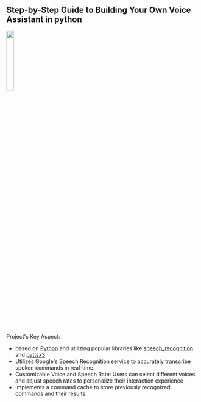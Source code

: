 ## Step-by-Step Guide to Building Your Own Voice Assistant in python

<div>
  <img src="https://github.com/salimizel/Voice-Assistance/blob/master/gif.gif" style="width: 20%;">
</div>


Project's Key Aspect:

- based on [Python](https://www.python.org/downloads/) and utilizing popular libraries like [speech_recognition](https://pypi.org/project/SpeechRecognition/) and [pyttsx3](https://pypi.org/project/pyttsx3/)
-  Utilizes Google's Speech Recognition service to accurately transcribe spoken commands in real-time.
- Customizable Voice and Speech Rate: Users can select different voices and adjust speech rates to personalize their interaction experience
- Implements a command cache to store previously recognized commands and their results.
